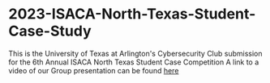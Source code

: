 # 2023-ISACA-North-Texas-Student-Case-Study
This is the University of Texas at Arlington's Cybersecurity Club submission for the 6th Annual ISACA North Texas Student Case Competition
A link to a video of our Group presentation can be found [here](https://www.youtube.com/watch?v=xh1iWjyq7IE)
